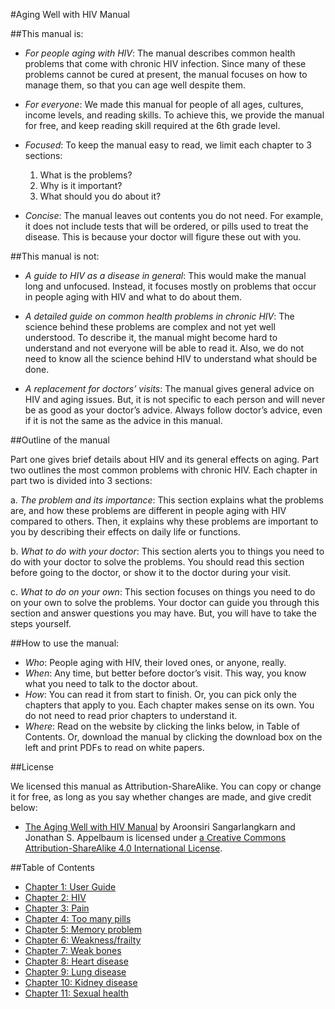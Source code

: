 #Aging Well with HIV Manual

##This manual is:

- *For people aging with HIV*: The manual describes common health problems that come with chronic HIV infection. Since many of these problems cannot be cured at present, the manual focuses on how to manage them, so that you can age well despite them.

- *For everyone*: We made this manual for people of all ages, cultures, income levels, and reading skills. To achieve this, we provide the manual for free, and keep reading skill required at the 6th grade level. 

- *Focused*: To keep the manual easy to read, we limit each chapter to 3 sections: 
  1. What is the problems? 
  2. Why is it important? 
  3. What should you do about it?

- *Concise*: The manual leaves out contents you do not need. For example, it does not include tests that will be ordered, or pills used to treat the disease. This is because your doctor will figure these out with you. 

##This manual is not:

- *A guide to HIV as a disease in general*: This would make the manual long and unfocused. Instead, it focuses mostly on problems that occur in people aging with HIV and what to do about them.

- *A detailed guide on common health problems in chronic HIV*: The science behind these problems are complex and not yet well understood. To describe it, the manual might become hard to understand and not everyone will be able to read it. Also, we do not need to know all the science behind HIV to understand what should be done.

- *A replacement for doctors’ visits*: The manual gives general advice on HIV and aging issues. But, it is not specific to each person and will never be as good as your doctor’s advice. Always follow doctor’s advice, even if it is not the same as the advice in this manual. 

##Outline of the manual

Part one gives brief details about HIV and its general effects on aging. Part two outlines the most common problems with chronic HIV. Each chapter in part two is divided into 3 sections:

a.	*The problem and its importance*: This section explains what the problems are, and how these problems are different in people aging with HIV compared to others. Then, it explains why these problems are important to you by describing their effects on daily life or functions. 

b.	*What to do with your doctor*: This section alerts you to things you need to do with your doctor to solve the problems. You should read this section before going to the doctor, or show it to the doctor during your visit.

c.	*What to do on your own*: This section focuses on things you need to do on your own to solve the problems. Your doctor can guide you through this section and answer questions you may have. But, you will have to take the steps yourself. 

##How to use the manual:

- *Who*: People aging with HIV, their loved ones, or anyone, really. 
- *When*: Any time, but better before doctor’s visit. This way, you know what you need to talk to the doctor about.
- *How*: You can read it from start to finish. Or, you can pick only the chapters that apply to you. Each chapter makes sense on its own. You do not need to read prior chapters to understand it.
- *Where*: Read on the website by clicking the links below, in Table of Contents. Or, download the manual by clicking the download box on the left and print PDFs to read on white papers. 

##License

We licensed this manual as Attribution-ShareAlike. You can copy or change it for free, as long as you say whether changes are made, and give credit below:

- [The Aging Well with HIV Manual](http://junehowell.github.io/aging-well-with-hiv-manual/) by Aroonsiri Sangarlangkarn and Jonathan S. Appelbaum is licensed under [a Creative Commons Attribution-ShareAlike 4.0 International License](http://creativecommons.org/licenses/by-sa/4.0/).

##Table of Contents
- [Chapter 1: User Guide](https://github.com/junehowell/aging-well-with-hiv-manual/blob/master/Manual/HIVPt1.UserGuide.md)
- [Chapter 2: HIV](https://github.com/junehowell/aging-well-with-hiv-manual/blob/master/Manual/HIVPt2.HIV.md)
- [Chapter 3: Pain](https://github.com/junehowell/aging-well-with-hiv-manual/blob/master/Manual/HIVPt3.Pain.md)
- [Chapter 4: Too many pills](https://github.com/junehowell/aging-well-with-hiv-manual/blob/master/Manual/HIVPt4.TooManyPills.md)
- [Chapter 5: Memory problem](https://github.com/junehowell/aging-well-with-hiv-manual/blob/master/Manual/HIVPt5.MemoryProblems.md)
- [Chapter 6: Weakness/frailty](https://github.com/junehowell/aging-well-with-hiv-manual/blob/master/Manual/HIVPt5.MemoryProblems.md)
- [Chapter 7: Weak bones](https://github.com/junehowell/aging-well-with-hiv-manual/blob/master/Manual/HIVPt5.MemoryProblems.md)
- [Chapter 8: Heart disease](https://github.com/junehowell/aging-well-with-hiv-manual/blob/master/Manual/HIVPt8.HeartDisease.md)
- [Chapter 9: Lung disease](https://github.com/junehowell/aging-well-with-hiv-manual/blob/master/Manual/HIVPt8.HeartDisease.md)
- [Chapter 10: Kidney disease](https://github.com/junehowell/aging-well-with-hiv-manual/blob/master/Manual/HIVPt10.KidneyDisease.md)
- [Chapter 11: Sexual health](https://github.com/junehowell/aging-well-with-hiv-manual/blob/master/Manual/HIVPt11.SexualHealth.md)